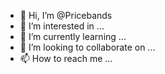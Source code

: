 - 👋 Hi, I’m @Pricebands
- 👀 I’m interested in ...
- 🌱 I’m currently learning ...
- 💞️ I’m looking to collaborate on ...
- 📫 How to reach me ...

<!---
Pricebands/Pricebands is a ✨ special ✨ repository because its `README.md` (this file) appears on your GitHub profile.
You can click the Preview link to take a look at your changes.
--->
